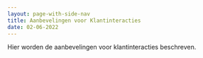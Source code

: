 ```yaml
---
layout: page-with-side-nav
title: Aanbevelingen voor Klantinteracties
date: 02-06-2022
---
```


Hier worden de aanbevelingen voor klantinteracties beschreven.